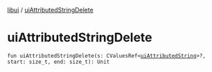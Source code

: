 [libui](README.md) / [uiAttributedStringDelete](ui-attributed-string-delete.md)

# uiAttributedStringDelete

`fun uiAttributedStringDelete(s: CValuesRef<`[`uiAttributedString`](ui-attributed-string.md)`>?, start: size_t, end: size_t): Unit`